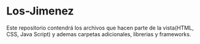 # Los-Jimenez
Este repositorio contendrá los archivos que hacen parte de la vista(HTML, CSS, Java Script) y ademas carpetas adicionales, librerias y frameworks.
